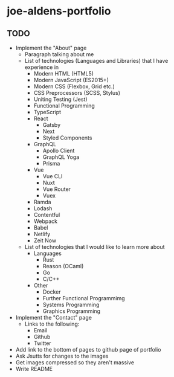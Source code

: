 # joe-aldens-portfolio

## TODO

- Implement the "About" page
  - Paragraph talking about me
  - List of technologies (Languages and Libraries) that I have experience in
    - Modern HTML (HTML5)
    - Modern JavaScript (ES2015+)
    - Modern CSS (Flexbox, Grid etc.)
    - CSS Preprocessors (SCSS, Stylus)
    - Uniting Testing (Jest)
    - Functional Programming
    - TypeScript
    - React
      - Gatsby
      - Next
      - Styled Components
    - GraphQL
      - Apollo Client
      - GraphQL Yoga
      - Prisma
    - Vue
      - Vue CLI
      - Nuxt
      - Vue Router
      - Vuex
    - Ramda
    - Lodash
    - Contentful
    - Webpack
    - Babel
    - Netlify
    - Zeit Now
  - List of technologies that I would like to learn more about
    - Languages
      - Rust
      - Reason (OCaml)
      - Go
      - C/C++
    - Other
      - Docker
      - Further Functional Programmimg
      - Systems Programming
      - Graphics Programming
- Implement the "Contact" page
  - Links to the following:
    - Email
    - Github
    - Twitter
- Add link to the bottom of pages to github page of portfolio
- Ask Jsutts for changes to the images
- Get images compressed so they aren't massive
- Write README
